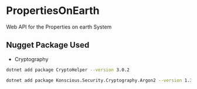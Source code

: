 # PropertiesOnEarth
Web API for the Properties on earth System

## Nugget Package Used

- Cryptography
```sh
dotnet add package CryptoHelper --version 3.0.2
```

```sh
dotnet add package Konscious.Security.Cryptography.Argon2 --version 1.3.0
```

